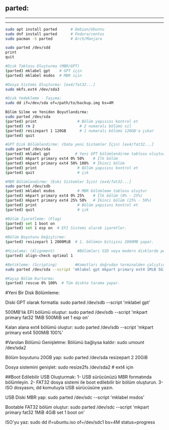 ## parted:             
-----
-----

```sh
sudo apt install parted      # Debian/Ubuntu
sudo dnf install parted      # Fedora/centos
sudo pacman -S parted        # Arch/Manjaro
```
```sh
sudo parted /dev/sdd
print
quit
```
```sh
#Disk Tablosu Oluşturma (MBR/GPT)
(parted) mklabel gpt    # GPT için
(parted) mklabel msdos  # MBR için
```
```sh
#Dosya Sistemi Oluşturma: [ex4/fat32...]
sudo mkfs.ext4 /dev/sda3
```


```sh
#Disk Yedekleme - Taşıma:
sudo dd if=/dev/sda of=/path/to/backup.img bs=4M
```

```sh
Bölüm Silme ve Yeniden Boyutlandırma:
sudo parted /dev/sda
(parted) print                  # Bölüm yapısını kontrol et
(parted) rm 2                    # 2 numaralı bölümü sil
(parted) resizepart 1 120GB      # 1 numaralı bölümü 120GB'a çıkar
(parted) quit
```
```sh
#GPT Disk Bölümlendirme: (Daha yeni Sistemler İçin) [ex4/fat32...]
sudo parted /dev/sda
(parted) mklabel gpt           # Yeni GPT bölümlendirme tablosu oluştur
(parted) mkpart primary ext4 0% 50%    # İlk bölüm
(parted) mkpart primary ext4 50% 100%  # İkinci bölüm
(parted) print                  # Bölüm yapısını kontrol et
(parted) quit                   # çık

#MBR Bölümlendirme: (Eski Sistemler İçin) [ex4/fat32...]
sudo parted /dev/sdb
(parted) mklabel msdos          # MBR bölümleme tablosu oluştur
(parted) mkpart primary ext4 0% 25%    # İlk bölüm (0% - 25%)
(parted) mkpart primary ext4 25% 50%   # İkinci bölüm (25% - 50%)
(parted) print                  # Bölüm yapısını kontrol et
(parted) quit                   # çık
```
```sh
#Bölüm İşaretleme: (Flag)
(parted) set 1 boot on
(parted) set 1 esp on  # EFI Sistemi olarak işaretler.
```
```sh
#Bölüm Boyutunu Değiştirme:
(parted) resizepart 1 2000MiB  # 1. bölümün bitişini 2000MB yapar.
```

```sh
#Hizalama: (Alignment)          #Bölümleri SSD veya modern disklerde performans için hizalamak önemlidir:
(parted) align-check optimal 1
```
```sh
#Betikleme: (Scripting)        #Komutları doğrudan terminalden çalıştırma:
sudo parted /dev/sda --script 'mklabel gpt mkpart primary ext4 1MiB 5GiB print quit'
```
```sh
#Kayıp Bölüm Kurtarma:
(parted) rescue 0% 100%  # Tüm diskte tarama yapar.
```


#Yeni Bir Disk Bölümleme:

Diski GPT olarak formatla:
sudo parted /dev/sdb --script 'mklabel gpt'

500MB'lık EFI bölümü oluştur:
sudo parted /dev/sdb --script 'mkpart primary fat32 1MiB 500MiB set 1 esp on'

Kalan alana ext4 bölümü oluştur:
sudo parted /dev/sdb --script 'mkpart primary ext4 500MiB 100%'

#Varolan Bölümü Genişletme:
Bölümü bağlıysa kaldır:
sudo umount /dev/sda2

Bölüm boyutunu 20GB yap:
sudo parted /dev/sda resizepart 2 20GiB

Dosya sistemini genişlet:
sudo resize2fs /dev/sda2  # ext4 için

##Boot Edilebilir USB Oluşturmak:
1- USB sürücünüzü MBR formatında bölümleyin.
2- FAT32 dosya sistemi ile boot edilebilir bir bölüm oluşturun.
3- ISO dosyasını, dd komutuyla USB sürücüsüne yazın.

USB Diski MBR yap:
sudo parted /dev/sdc --script 'mklabel msdos'

Bootable FAT32 bölüm oluştur:
sudo parted /dev/sdc --script 'mkpart primary fat32 1MiB 4GiB set 1 boot on'

ISO'yu yaz:
sudo dd if=ubuntu.iso of=/dev/sdc1 bs=4M status=progress
